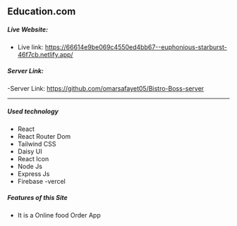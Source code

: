 ## Education.com

##### Live Website:

- Live link: https://66614e9be069c4550ed4bb67--euphonious-starburst-46f7cb.netlify.app/

##### Server Link:

-Server Link: https://github.com/omarsafayet05/Bistro-Boss-server

---

##### Used technology

- React
- React Router Dom
- Tailwind CSS
- Daisy UI
- React Icon
- Node Js
- Express Js
- Firebase
  -vercel

##### Features of this Site

- It is a Online food Order App
